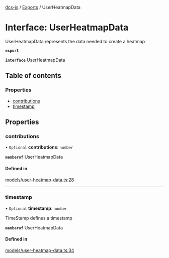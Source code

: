 [dcs-js](../README.md) / [Exports](../modules.md) / UserHeatmapData

# Interface: UserHeatmapData

UserHeatmapData represents the data needed to create a heatmap

**`export`**

**`interface`** UserHeatmapData

## Table of contents

### Properties

- [contributions](UserHeatmapData.md#contributions)
- [timestamp](UserHeatmapData.md#timestamp)

## Properties

### <a id="contributions" name="contributions"></a> contributions

• `Optional` **contributions**: `number`

**`memberof`** UserHeatmapData

#### Defined in

[models/user-heatmap-data.ts:28](https://github.com/unfoldingWord/dcs-js/blob/42a7ab5/models/user-heatmap-data.ts#L28)

___

### <a id="timestamp" name="timestamp"></a> timestamp

• `Optional` **timestamp**: `number`

TimeStamp defines a timestamp

**`memberof`** UserHeatmapData

#### Defined in

[models/user-heatmap-data.ts:34](https://github.com/unfoldingWord/dcs-js/blob/42a7ab5/models/user-heatmap-data.ts#L34)
